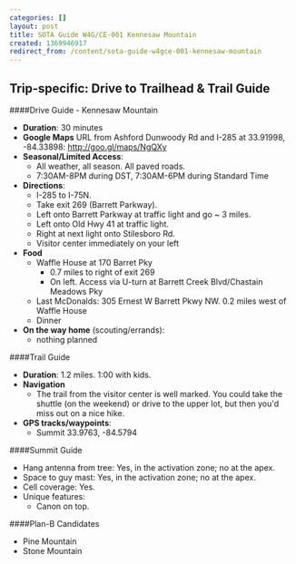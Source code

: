 ```yaml
---
categories: []
layout: post
title: SOTA Guide W4G/CE-001 Kennesaw Mountain
created: 1369946917
redirect_from: /content/sota-guide-w4gce-001-kennesaw-mountain
---
```

Trip-specific: Drive to Trailhead & Trail Guide
--------------------------------------------------------
####Drive Guide - Kennesaw Mountain

* **Duration**: 30 minutes
* **Google Maps** URL from Ashford Dunwoody Rd and I-285 at 33.91998, -84.33898: http://goo.gl/maps/NgQXy
* **Seasonal/Limited Access**: 
    * All weather, all season.  All paved roads.
    * 7:30AM-8PM during DST, 7:30AM-6PM during Standard Time
* **Directions**:
    * I-285 to I-75N.
    * Take exit 269 (Barrett Parkway).
    * Left onto Barrett Parkway at traffic light and go ~ 3 miles.
    * Left onto Old Hwy 41 at traffic light.
    * Right at next light onto Stilesboro Rd.
    * Visitor center immediately on your left
* **Food**
    * Waffle House at 170 Barret Pky
        * 0.7 miles to right of exit 269
        * On left.  Access via U-turn at Barrett Creek Blvd/Chastain Meadows Pky
    * Last McDonalds: 305 Ernest W Barrett Pkwy NW.  0.2 miles west of Waffle House
    * Dinner
* **On the way home** (scouting/errands):
    * nothing planned

####Trail Guide

* **Duration**: 1.2 miles. 1:00 with kids.
* **Navigation**
    * The trail from the visitor center is well marked.  You could take the shuttle (on the weekend) or drive to the upper lot, but then you'd miss out on a nice hike.
* **GPS tracks/waypoints**:
    * Summit 33.9763, -84.5794

####Summit Guide

* Hang antenna from tree: Yes, in the activation zone; no at the apex.
* Space to guy mast: Yes, in the activation zone; no at the apex.
* Cell coverage: Yes.
* Unique features:
    * Canon on top.

####Plan-B Candidates

* Pine Mountain
* Stone Mountain
